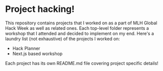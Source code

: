 # Project hacking!

This repository contains projects that I worked on as a part of MLH Global Hack Week as well as related ones. Each top-level folder represents a workshop that I attended and decided to implement on my end. Here's a laundry list (not exhaustive) of the projects I worked on:

- Hack Planner
- Next.js based workshop

Each project has its own README.md file covering project specific details!

